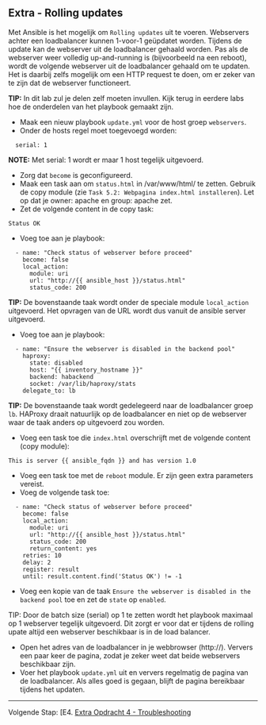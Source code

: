 ## Extra - Rolling updates

Met Ansible is het mogelijk om ``Rolling updates`` uit te voeren. Webservers achter een loadbalancer kunnen 1-voor-1 geüpdatet worden. Tijdens de update kan de webserver uit de loadbalancer gehaald worden. Pas als de webserver weer volledig up-and-running is (bijvoorbeeld na een reboot), wordt de volgende webserver uit de loadbalancer gehaald om te updaten. Het is daarbij zelfs mogelijk om een HTTP request te doen, om er zeker van te zijn dat de webserver functioneert.

**TIP:** In dit lab zul je delen zelf moeten invullen. Kijk terug in eerdere labs hoe de onderdelen van het playbook gemaakt zijn.

* Maak een nieuw playbook ``update.yml`` voor de host groep ``webservers``.
* Onder de hosts regel moet toegevoegd worden:
```
  serial: 1
```

**NOTE:** Met serial: 1 wordt er maar 1 host tegelijk uitgevoerd.

* Zorg dat ``become`` is geconfigureerd.
* Maak een task aan om ``status.html`` in /var/www/html/ te zetten. Gebruik de copy module (zie ``Task 5.2: Webpagina index.html installeren``). Let op dat je owner: apache en group: apache zet.
* Zet de volgende content in de copy task:
```
Status OK
```

* Voeg toe aan je playbook:
```
  - name: "Check status of webserver before proceed"
    become: false
    local_action:
      module: uri
      url: "http://{{ ansible_host }}/status.html"
      status_code: 200
```
**TIP:** De bovenstaande taak wordt onder de speciale module ``local_action`` uitgevoerd. Het opvragen van de URL wordt dus vanuit de ansible server uitgevoerd. 

* Voeg toe aan je playbook:
```
  - name: "Ensure the webserver is disabled in the backend pool"
    haproxy:
      state: disabled
      host: "{{ inventory_hostname }}"
      backend: habackend
      socket: /var/lib/haproxy/stats
    delegate_to: lb
```
**TIP:** De bovenstaande taak wordt gedelegeerd naar de loadbalancer groep ``lb``. HAProxy draait natuurlijk op de loadbalancer en niet op de webserver waar de taak anders op uitgevoerd zou worden.

* Voeg een task toe die ``index.html`` overschrijft met de volgende content (copy module):
```
This is server {{ ansible_fqdn }} and has version 1.0
```

* Voeg een task toe met de ``reboot`` module. Er zijn geen extra parameters vereist.
* Voeg de volgende task toe:
```
  - name: "Check status of webserver before proceed"
    become: false
    local_action:
      module: uri
      url: "http://{{ ansible_host }}/status.html"
      status_code: 200
      return_content: yes
    retries: 10
    delay: 2
    register: result
    until: result.content.find('Status OK') != -1
```
* Voeg een kopie van de taak ``Ensure the webserver is disabled in the backend pool`` toe en zet de ``state`` op ``enabled``.

TIP: Door de batch size (serial) op 1 te zetten wordt het playbook maximaal op 1 webserver tegelijk uitgevoerd. Dit zorgt er voor dat er tijdens de rolling upate altijd een webserver beschikbaar is in de load balancer.

* Open het adres van de loadbalancer in je webbrowser (http://<hostname1>). Ververs een paar keer de pagina, zodat je zeker weet dat beide webservers beschikbaar zijn.
* Voer het playbook ``update.yml`` uit en ververs regelmatig de pagina van de loadbalancer. Als alles goed is gegaan, blijft de pagina bereikbaar tijdens het updaten.

----

Volgende Stap: [E4. [Extra Opdracht 4 - Troubleshooting](E4_NL_Troubleshooting.md)
